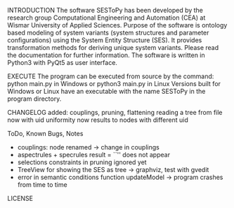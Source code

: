 INTRODUCTION
The software SESToPy has been developed by the research group Computational
Engineering and Automation (CEA) at Wismar University of Applied Sciences.
Purpose of the software is ontology based modeling of system variants
(system structures and parameter configurations) using the
System Entity Structure (SES). It provides transformation methods for
deriving unique system variants.
Please read the documentation for further information.
The software is written in Python3 with PyQt5 as user interface.

EXECUTE
The program can be executed from source by the command:
python main.py      in Windows or
python3 main.py     in Linux
Versions built for Windows or Linux have an executable with the name
SESToPy
in the program directory.

CHANGELOG
added: couplings, pruning, flattening
reading a tree from file now with uid
uniformity now results to nodes with different uid

ToDo, Known Bugs, Notes
- couplings: node renamed -> change in couplings
- aspectrules + specrules result = ``'' does not appear
- selections constraints in pruning ignored yet
- TreeView for showing the SES as tree -> graphviz, test with gvedit
- error in semantic conditions function updateModel -> program crashes from time to time

LICENSE
